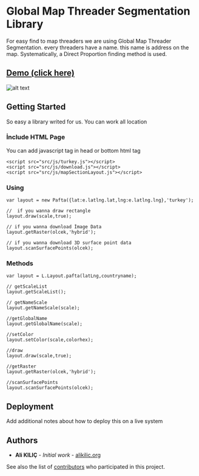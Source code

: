 # Global Map Threader Segmentation Library

For easy find to map threaders we are using Global Map Threader Segmentation.
every threaders have a name. this name is address on the map. Systematically, a Direct Proportion finding method is used.
## [Demo (click here)](http://www.alikilic.org/ulkepaftalama/index.html)

![alt text](http://www.yazilimlar.sektorharita.com/esref/img/pafta.png)


## Getting Started

So easy a library writed for us. You can work all location
### İnclude HTML Page

You can add javascript tag in head or bottom html tag

```
<script src="src/js/turkey.js"></script>
<script src="src/js/download.js"></script>
<script src="src/js/mapSectionLayout.js"></script>
```

### Using


```
var layout = new Pafta({lat:e.latlng.lat,lng:e.latlng.lng},'turkey');

//  if you wanna draw rectangle 
layout.draw(scale,true);

// if you wanna download İmage Data
layout.getRaster(olcek,'hybrid');

// if you wanna download 3D surface point data
layout.scanSurfacePoints(olcek);

```

### Methods

```
var layout = L.Layout.pafta(latLng,countryname);

// getScaleList
layout.getScaleList();

// getNameScale
layout.getNameScale(scale);

//getGlobalName
layout.getGlobalName(scale);

//setColor
layout.setColor(scale,colorhex);

//draw
layout.draw(scale,true);

//getRaster
layout.getRaster(olcek,'hybrid');

//scanSurfacePoints
layout.scanSurfacePoints(olcek);

```

## Deployment

Add additional notes about how to deploy this on a live system


## Authors

* **Ali KILIÇ** - *Initial work* - [alikilic.org](https://github.com/gislayer)

See also the list of [contributors](http://www.alikilic.org) who participated in this project.


